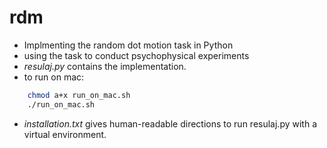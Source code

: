 # rdm
- Implmenting the random dot motion task in Python
- using the task to conduct psychophysical experiments
- *resulaj.py* contains the implementation.
- to run on mac:
```bash
    chmod a+x run_on_mac.sh
    ./run_on_mac.sh
```
- *installation.txt* gives human-readable directions to run resulaj.py with a virtual environment.
